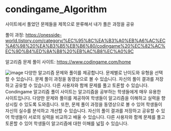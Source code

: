 # condingame_Algorithm

사이트에서 풀었던 문제들을 제목으로 분류해서 내가 풀은 과정을 공유

 풀이 과정: https://onesside-world.tistory.com/category/%EC%95%8C%EA%B3%A0%EB%A6%AC%EC%A6%98%20%EA%B3%B5%EB%B6%80/codingame%20%EC%82%AC%EC%9D%B4%ED%8A%B8%20%EB%AC%B8%EC%A0%9C
 
 알고리즘 문제 풀이 사이트: https://www.codingame.com/home
 
 ![image](https://github.com/madongchan/condingame_Algorithm/assets/63357336/3605509f-ea55-4d7b-81bf-a3022dc7a9ea)
다양한 알고리즘 문제와 풀이를 제공합니다.
문제별로 난이도와 유형을 선택할 수 있습니다.
문제 풀이 과정을 동영상으로 볼 수 있습니다.
자신의 풀이 결과를 저장하고 공유할 수 있습니다.
다른 사용자와 함께 문제를 풀고 토론할 수 있습니다.
Condingame 알고리즘 풀이 사이트는 알고리즘을 공부하는 학생들에게 매우 유용한 사이트입니다. 다양한 문제와 풀이를 제공하여 학생들이 알고리즘을 이해하고 실력을 향상시킬 수 있도록 도와줍니다. 또한, 문제 풀이 과정을 동영상으로 볼 수 있어 학생들이 자신의 실수를 분석하고 개선할 수 있습니다. 자신의 풀이 결과를 저장하고 공유할 수 있어 학생들이 서로의 실력을 비교하고 배울 수 있습니다. 다른 사용자와 함께 문제를 풀고 토론할 수 있어 학생들이 알고리즘에 대한 이해를 넓힐 수 있습니다.
 
